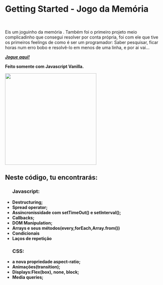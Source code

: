 <h1>Getting Started - Jogo da Memória</h1>
<br>
<p>Eis um joguinho da memória . Também foi o primeiro projeto meio complicadinho que consegui resolver por conta própria, foi com ele que tive os primeiros feelings de como é ser um programador: Saber pesquisar, ficar horas num erro bobo e resolvê-lo em menos de uma linha, e por ai vai... </p>
<p><a href="https://machado001.github.io/Jogo-da-Memoria/"><strong><em>Jogue aqui!</em></strong></a></p>
<p><strong>Feito somente com Javascript Vanilla.<strong/></p>

<img width="300px" src="https://user-images.githubusercontent.com/101916850/186375980-29a3b310-2869-45b0-852a-46cc566484e2.PNG">


<h2>Neste código, tu encontrarás:</h2>

<ul>
<h3>Javascript:</h3>
<li>Destructuring;</li>
<li>Spread operator;</li>
<li>Assíncronissidade com setTimeOut() e setInterval();</li>
<li>Callbacks;</li>
<li>DOM Manipulation;</li>
<li>Arrays e seus métodos(every,forEach,Array.from())</li>
<li>Condicionais</li>
<li>Laços de repetição</li>

</ul>

<ul>
<h3>CSS:</h3>

<li>a nova propriedade aspect-ratio;</li>
<li>Animações(transition);</li>
<li>Displays:Flex(box), none, block;</li>
<li>Media queries;</li>

</ul>

